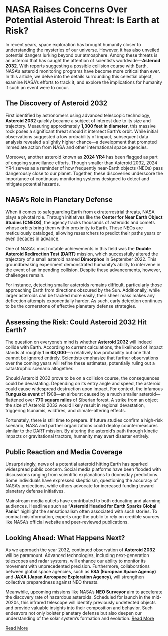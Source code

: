 # NASA Raises Concerns Over Potential Asteroid Threat: Is Earth at Risk?

In recent years, space exploration has brought humanity closer to understanding the mysteries of our universe. However, it has also unveiled potential dangers lurking beyond our atmosphere. Among these threats is an asteroid that has caught the attention of scientists worldwide—**Asteroid 2032**. With reports suggesting a possible collision course with Earth, NASA’s asteroid monitoring programs have become more critical than ever. In this article, we delve into the details surrounding this celestial object, examine NASA’s efforts to track it, and explore the implications for humanity if such an event were to occur.

## The Discovery of Asteroid 2032

First identified by astronomers using advanced telescopic technology, **Asteroid 2032** quickly became a subject of interest due to its size and trajectory. Measuring approximately **1,300 feet in diameter**, this massive rock poses a significant threat should it intersect Earth’s orbit. While initial observations suggested a low probability of impact, subsequent data analysis revealed a slightly higher chance—a development that prompted immediate action from NASA and other international space agencies.

Moreover, another asteroid known as **2024 YR4** has been flagged as part of ongoing surveillance efforts. Though smaller than Asteroid 2032, 2024 YR4 serves as a reminder of how frequently near-Earth objects (NEOs) pass dangerously close to our planet. Together, these discoveries underscore the importance of continuous monitoring systems designed to detect and mitigate potential hazards.

## NASA’s Role in Planetary Defense

When it comes to safeguarding Earth from extraterrestrial threats, NASA plays a pivotal role. Through initiatives like the **Center for Near Earth Object Studies (CNEOS)**, the agency tracks thousands of asteroids and comets whose orbits bring them within proximity to Earth. These NEOs are meticulously cataloged, allowing researchers to predict their paths years or even decades in advance.

One of NASA’s most notable achievements in this field was the **Double Asteroid Redirection Test (DART)** mission, which successfully altered the trajectory of a small asteroid named **Dimorphos** in September 2022. This groundbreaking experiment demonstrated humanity’s ability to intervene in the event of an impending collision. Despite these advancements, however, challenges remain.

For instance, detecting smaller asteroids remains difficult, particularly those approaching Earth from directions obscured by the Sun. Additionally, while larger asteroids can be tracked more easily, their sheer mass makes any deflection attempts exponentially harder. As such, early detection continues to be the cornerstone of effective planetary defense strategies.

## Assessing the Risk: Could Asteroid 2032 Hit Earth?

The question on everyone’s mind is whether **Asteroid 2032** will indeed collide with Earth. According to current calculations, the likelihood of impact stands at roughly **1 in 63,000**—a relatively low probability but one that cannot be ignored entirely. Scientists emphasize that further observations over the coming years will refine these estimates, potentially ruling out a catastrophic scenario altogether.

Should Asteroid 2032 prove to be on a collision course, the consequences could be devastating. Depending on its entry angle and speed, the asteroid could cause widespread destruction upon impact. For context, the infamous **Tunguska event** of 1908—an airburst caused by a much smaller asteroid—flattened over **770 square miles** of Siberian forest. A strike from an object the size of Asteroid 2032 would likely result in regional devastation, triggering tsunamis, wildfires, and climate-altering effects.

Fortunately, there is still time to prepare. If future studies confirm a high-risk scenario, NASA and partner organizations could deploy countermeasures similar to the DART mission. By altering the asteroid’s path through kinetic impacts or gravitational tractors, humanity may avert disaster entirely.

## Public Reaction and Media Coverage

Unsurprisingly, news of a potential asteroid hitting Earth has sparked widespread public concern. Social media platforms have been flooded with discussions ranging from scientific explanations to doomsday predictions. Some individuals have expressed skepticism, questioning the accuracy of NASA’s projections, while others advocate for increased funding toward planetary defense initiatives.

Mainstream media outlets have contributed to both educating and alarming audiences. Headlines such as “**Asteroid Headed for Earth Sparks Global Panic**” highlight the sensationalism often associated with such stories. To combat misinformation, experts urge the public to rely on credible sources like NASA’s official website and peer-reviewed publications.

## Looking Ahead: What Happens Next?

As we approach the year 2032, continued observation of **Asteroid 2032** will be paramount. Advanced technologies, including next-generation telescopes and radar systems, will enhance our ability to monitor its movement with unprecedented precision. Furthermore, collaborations between global space agencies, such as **ESA (European Space Agency)** and **JAXA (Japan Aerospace Exploration Agency)**, will strengthen collective preparedness against NEO threats.

Meanwhile, upcoming missions like NASA’s **NEO Surveyor** aim to accelerate the discovery rate of hazardous asteroids. Scheduled for launch in the mid-2020s, this infrared telescope will identify previously undetected objects and provide valuable insights into their composition and behavior. Such endeavors not only bolster planetary defense but also deepen our understanding of the solar system’s formation and evolution. [Read More](https://www.articlegiants.com/2025/02/nasa-raises-concerns-over-potential-asteroid-threat-is-earth-at-risk/)

[Read More](https://www.articlegiants.com/)

